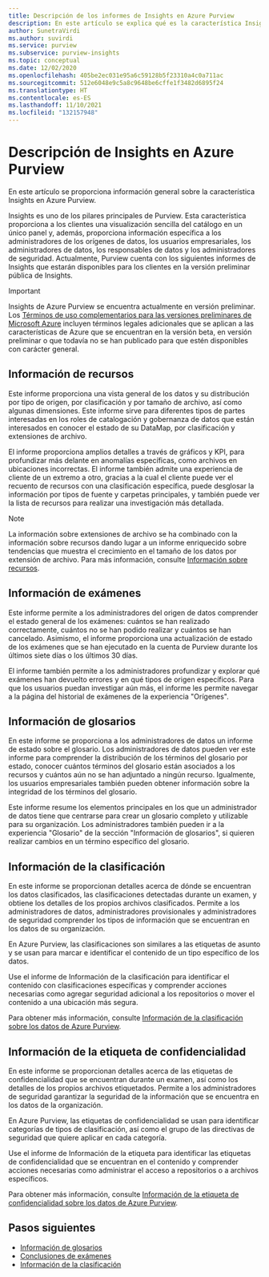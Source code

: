 ```yaml
---
title: Descripción de los informes de Insights en Azure Purview
description: En este artículo se explica qué es la característica Insights en Azure Purview.
author: SunetraVirdi
ms.author: suvirdi
ms.service: purview
ms.subservice: purview-insights
ms.topic: conceptual
ms.date: 12/02/2020
ms.openlocfilehash: 405be2ec031e95a6c59128b5f23310a4c0a711ac
ms.sourcegitcommit: 512e6048e9c5a8c9648be6cffe1f3482d6895f24
ms.translationtype: HT
ms.contentlocale: es-ES
ms.lasthandoff: 11/10/2021
ms.locfileid: "132157948"
---
```

# <a name="understand-insights-in-azure-purview"></a>Descripción de Insights en Azure Purview

En este artículo se proporciona información general sobre la característica Insights en Azure Purview.

Insights es uno de los pilares principales de Purview. Esta característica proporciona a los clientes una visualización sencilla del catálogo en un único panel y, además, proporciona información específica a los administradores de los orígenes de datos, los usuarios empresariales, los administradores de datos, los responsables de datos y los administradores de seguridad. Actualmente, Purview cuenta con los siguientes informes de Insights que estarán disponibles para los clientes en la versión preliminar pública de Insights.

> [!IMPORTANT]
> Insights de Azure Purview se encuentra actualmente en versión preliminar. Los [Términos de uso complementarios para las versiones preliminares de Microsoft Azure](https://azure.microsoft.com/support/legal/preview-supplemental-terms/) incluyen términos legales adicionales que se aplican a las características de Azure que se encuentran en la versión beta, en versión preliminar o que todavía no se han publicado para que estén disponibles con carácter general.

## <a name="asset-insights"></a>Información de recursos

Este informe proporciona una vista general de los datos y su distribución por tipo de origen, por clasificación y por tamaño de archivo, así como algunas dimensiones. Este informe sirve para diferentes tipos de partes interesadas en los roles de catalogación y gobernanza de datos que están interesados en conocer el estado de su DataMap, por clasificación y extensiones de archivo.

El informe proporciona amplios detalles a través de gráficos y KPI, para profundizar más delante en anomalías específicas, como archivos en ubicaciones incorrectas. El informe también admite una experiencia de cliente de un extremo a otro, gracias a la cual el cliente puede ver el recuento de recursos con una clasificación específica, puede desglosar la información por tipos de fuente y carpetas principales, y también puede ver la lista de recursos para realizar una investigación más detallada.

> [!NOTE]
> La información sobre extensiones de archivo se ha combinado con la información sobre recursos dando lugar a un informe enriquecido sobre tendencias que muestra el crecimiento en el tamaño de los datos por extensión de archivo. Para más información, consulte [Información sobre recursos](asset-insights.md). 
>
>

## <a name="scan-insights"></a>Información de exámenes

Este informe permite a los administradores del origen de datos comprender el estado general de los exámenes: cuántos se han realizado correctamente, cuántos no se han podido realizar y cuántos se han cancelado. Asimismo, el informe proporciona una actualización de estado de los exámenes que se han ejecutado en la cuenta de Purview durante los últimos siete días o los últimos 30 días.

El informe también permite a los administradores profundizar y explorar qué exámenes han devuelto errores y en qué tipos de origen específicos. Para que los usuarios puedan investigar aún más, el informe les permite navegar a la página del historial de exámenes de la experiencia "Orígenes".

## <a name="glossary-insights"></a>Información de glosarios

En este informe se proporciona a los administradores de datos un informe de estado sobre el glosario. Los administradores de datos pueden ver este informe para comprender la distribución de los términos del glosario por estado, conocer cuántos términos del glosario están asociados a los recursos y cuántos aún no se han adjuntado a ningún recurso. Igualmente, los usuarios empresariales también pueden obtener información sobre la integridad de los términos del glosario. 

Este informe resume los elementos principales en los que un administrador de datos tiene que centrarse para crear un glosario completo y utilizable para su organización. Los administradores también pueden ir a la experiencia "Glosario" de la sección "Información de glosarios", si quieren realizar cambios en un término específico del glosario.

## <a name="classification-insights"></a>Información de la clasificación

En este informe se proporcionan detalles acerca de dónde se encuentran los datos clasificados, las clasificaciones detectadas durante un examen, y obtiene los detalles de los propios archivos clasificados. Permite a los administradores de datos, administradores provisionales y administradores de seguridad comprender los tipos de información que se encuentran en los datos de su organización. 

En Azure Purview, las clasificaciones son similares a las etiquetas de asunto y se usan para marcar e identificar el contenido de un tipo específico de los datos.

Use el informe de Información de la clasificación para identificar el contenido con clasificaciones específicas y comprender acciones necesarias como agregar seguridad adicional a los repositorios o mover el contenido a una ubicación más segura.

Para obtener más información, consulte [Información de la clasificación sobre los datos de Azure Purview](classification-insights.md).

## <a name="sensitivity-labeling-insights"></a>Información de la etiqueta de confidencialidad

En este informe se proporcionan detalles acerca de las etiquetas de confidencialidad que se encuentran durante un examen, así como los detalles de los propios archivos etiquetados. Permite a los administradores de seguridad garantizar la seguridad de la información que se encuentra en los datos de la organización. 

En Azure Purview, las etiquetas de confidencialidad se usan para identificar categorías de tipos de clasificación, así como el grupo de las directivas de seguridad que quiere aplicar en cada categoría.

Use el informe de Información de la etiqueta para identificar las etiquetas de confidencialidad que se encuentran en el contenido y comprender acciones necesarias como administrar el acceso a repositorios o a archivos específicos.

Para obtener más información, consulte [Información de la etiqueta de confidencialidad sobre los datos de Azure Purview](sensitivity-insights.md).

## <a name="next-steps"></a>Pasos siguientes

* [Información de glosarios](glossary-insights.md)
* [Conclusiones de exámenes](scan-insights.md)
* [Información de la clasificación](./classification-insights.md)

